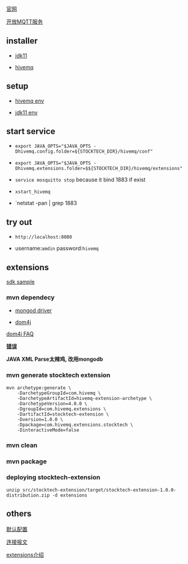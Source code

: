 
[官网](https://www.hivemq.com)

[开放MQTT服务](https://github.com/mqtt/mqtt.github.io/wiki/public_brokers)

## installer

- [jdk11](https://www.oracle.com/technetwork/java/javase/downloads/jdk11-downloads-5066655.html)

- [hivemq](https://www.hivemq.com/downloads/download-hivemq/)


## setup

- [hivemq env](https://github.com/qrsforever/opt/blob/master/hivemq/.env.sh)

- [jdk11 env](https://github.com/qrsforever/opt/blob/master/jdk/.env.sh)


## start service

- `export JAVA_OPTS="$JAVA_OPTS -Dhivemq.config.folder=${STOCKTECH_DIR}/hivemq/conf"`

- `export JAVA_OPTS="$JAVA_OPTS -Dhivemq.extensions.folder=$${STOCKTECH_DIR}/hivemq/extensions"`

- `service mosquitto stop` because it bind 1883 if exist

- `xstart_hivemq`

- `netstat -pan | grep 1883

## try out

- `http://localhost:8080 `

- username:`amdin` password:`hivemq`

## extensions

[sdk sample](https://github.com/hivemq/hivemq-extension-sdk)

### mvn dependecy

- [mongod driver](https://github.com/mongodb/mongo-java-driver)

- [dom4j](https://dom4j.github.io/)

[dom4j FAQ](https://github.com/dom4j/dom4j/wiki/FAQ)
 
**[错误](https://my.oschina.net/u/2438514/blog/534450#comments)**

**JAVA XML Parse太辣鸡, 改用mongodb**

### mvn generate stocktech extension

    mvn archetype:generate \
        -DarchetypeGroupId=com.hivemq \
        -DarchetypeArtifactId=hivemq-extension-archetype \
        -DarchetypeVersion=4.0.0 \
        -DgroupId=com.hivemq.extensions \
        -DartifactId=stocktech-extension \
        -Dversion=1.0.0 \
        -Dpackage=com.hivemq.extensions.stocktech \
        -DinteractiveMode=false

### mvn clean

### mvn package

### deploying stocktech-extension

    unzip src/stocktech-extension/target/stocktech-extension-1.0.0-distribution.zip -d extensions


## others

[默认配置](https://www.hivemq.com/docs/4.1/hivemq/configuration.html#default)

[连接报文](https://www.hivemq.com/blog/mqtt-essentials-part-3-client-broker-connection-establishment/)

[extensions介绍](https://www.hivemq.com/docs/4/extensions/introduction.html)
